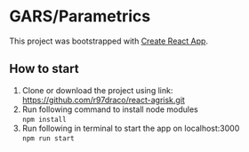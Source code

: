 # GARS/Parametrics

This project was bootstrapped with [Create React App](https://github.com/facebook/create-react-app).

## How to start
1. Clone or download the project using link: https://github.com/r97draco/react-agrisk.git
2. Run following command to install node modules
<br>```npm install```
2. Run following in terminal to start the app on localhost:3000
<br>```npm run start```

